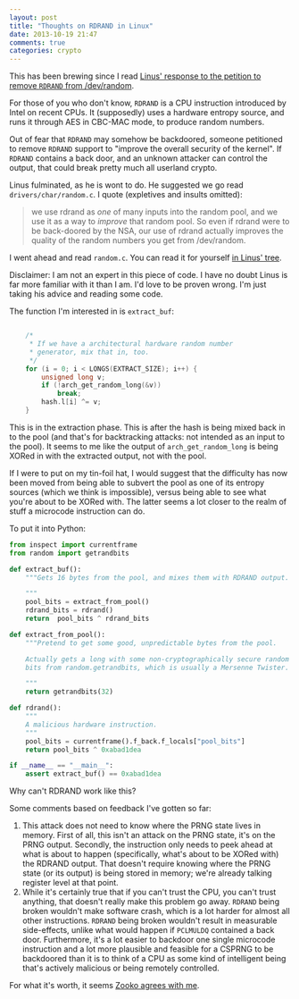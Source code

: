```yaml
---
layout: post
title: "Thoughts on RDRAND in Linux"
date: 2013-10-19 21:47
comments: true
categories: crypto
---
```


This has been brewing since I read [Linus' response to the petition to
remove `RDRAND` from /dev/random][linus].

For those of you who don't know, `RDRAND` is a CPU instruction
introduced by Intel on recent CPUs. It (supposedly) uses a hardware
entropy source, and runs it through AES in CBC-MAC mode, to produce
random numbers.

Out of fear that `RDRAND` may somehow be backdoored, someone
petitioned to remove `RDRAND` support to "improve the overall security
of the kernel". If `RDRAND` contains a back door, and an unknown
attacker can control the output, that could break pretty much all
userland crypto.

Linus fulminated, as he is wont to do. He suggested we go read
`drivers/char/random.c`. I quote (expletives and insults omitted):

 > we use rdrand as _one_ of many inputs into the random pool, and we
 > use it as a way to _improve_ that random pool. So even if rdrand
 > were to be back-doored by the NSA, our use of rdrand actually
 > improves the quality of the random numbers you get from
 > /dev/random.

I went ahead and read `random.c`. You can read it for yourself [in
Linus' tree][randomc].

Disclaimer: I am not an expert in this piece of code. I have no doubt
Linus is far more familiar with it than I am. I'd love to be proven
wrong. I'm just taking his advice and reading some code.

The function I'm interested in is `extract_buf`:

```c

    /*
	 * If we have a architectural hardware random number
	 * generator, mix that in, too.
	 */
	for (i = 0; i < LONGS(EXTRACT_SIZE); i++) {
		unsigned long v;
		if (!arch_get_random_long(&v))
			break;
		hash.l[i] ^= v;
	}
```

This is in the extraction phase. This is after the hash is being mixed
back in to the pool (and that's for backtracking attacks: not intended
as an input to the pool). It seems to me like the output of
`arch_get_random_long` is being XORed in with the extracted output,
not with the pool.

If I were to put on my tin-foil hat, I would suggest that the
difficulty has now been moved from being able to subvert the pool as
one of its entropy sources (which we think is impossible), versus
being able to see what you're about to be XORed with. The latter seems
a lot closer to the realm of stuff a microcode instruction can do.

To put it into Python:

```python
from inspect import currentframe
from random import getrandbits

def extract_buf():
    """Gets 16 bytes from the pool, and mixes them with RDRAND output.

    """
    pool_bits = extract_from_pool()
    rdrand_bits = rdrand()
    return  pool_bits ^ rdrand_bits

def extract_from_pool():
    """Pretend to get some good, unpredictable bytes from the pool.

    Actually gets a long with some non-cryptographically secure random
    bits from random.getrandbits, which is usually a Mersenne Twister.

    """
    return getrandbits(32)

def rdrand():
    """
    A malicious hardware instruction.
    """
    pool_bits = currentframe().f_back.f_locals["pool_bits"]
    return pool_bits ^ 0xabad1dea

if __name__ == "__main__":
    assert extract_buf() == 0xabad1dea
```

Why can't RDRAND work like this?

Some comments based on feedback I've gotten so far:

1. This attack does not need to know where the PRNG state lives in
memory. First of all, this isn't an attack on the PRNG state, it's on
the PRNG output. Secondly, the instruction only needs to peek ahead at
what is about to happen (specifically, what's about to be XORed with)
the RDRAND output. That doesn't require knowing where the PRNG state
(or its output) is being stored in memory; we're already talking
register level at that point.
2. While it's certainly true that if you can't trust the CPU, you
can't trust anything, that doesn't really make this problem go away.
`RDRAND` being broken wouldn't make software crash, which is a lot
harder for almost all other instructions. `RDRAND` being broken
wouldn't result in measurable side-effects, unlike what would happen
if `PCLMULDQ` contained a back door. Furthermore, it's a lot easier to
backdoor one single microcode instruction and a lot more plausible and
feasible for a CSPRNG to be backdoored than it is to think of a CPU as
some kind of intelligent being that's actively malicious or being
remotely controlled.

For what it's worth, it seems [Zooko agrees with me][zooko].

[linus]: https://www.change.org/en-GB/petitions/linus-torvalds-remove-rdrand-from-dev-random-4/responses/9066
[randomc]: https://git.kernel.org/cgit/linux/kernel/git/torvalds/linux.git/tree/drivers/char/random.c
[zooko]: https://twitter.com/zooko/status/392334674690723840
